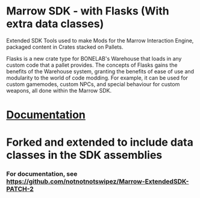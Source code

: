 # Marrow SDK - with Flasks (With extra data classes)
Extended SDK Tools used to make Mods for the Marrow Interaction Engine, packaged content in Crates stacked on Pallets.

Flasks is a new crate type for BONELAB's Warehouse that loads in any custom code that a pallet provides. The concepts of Flasks gains the benefits of the Warehouse system, granting the benefits of ease of use and modularity to the world of code modding. For example, it can be used for custom gamemodes, custom NPCs, and special behaviour for custom weapons, all done within the Marrow SDK.

# [Documentation](https://github.com/maranarasauce/MarrowSDK/wiki)

# Forked and extended to include data classes in the SDK assemblies

### For documentation, see https://github.com/notnotnotswipez/Marrow-ExtendedSDK-PATCH-2
